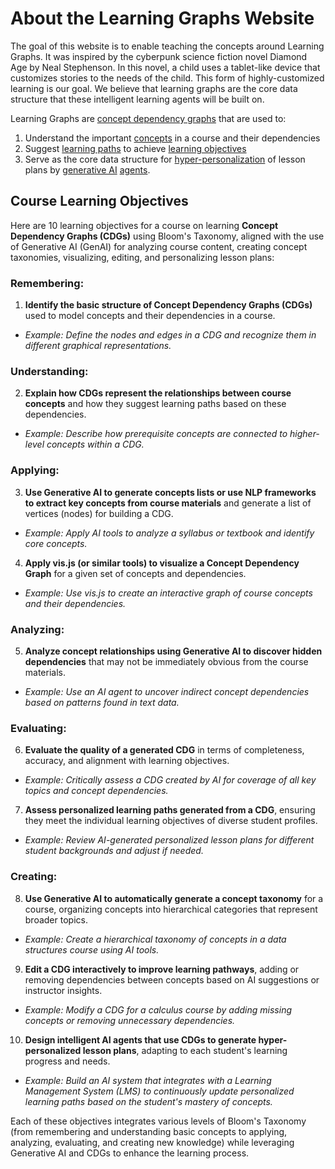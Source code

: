 # About the Learning Graphs Website

The goal of this website is to enable teaching the concepts around Learning Graphs.  It was inspired by the cyberpunk science fiction novel Diamond Age by Neal Stephenson.  In this novel, a child uses a tablet-like device that customizes stories to the needs of the child.  This form of highly-customized learning is our goal.  We believe that learning graphs are the core data structure that these intelligent learning agents will be built on.

Learning Graphs are [concept dependency graphs](glossary.md/#concept-dependency-graph) that are used to:

1. Understand the important [concepts](glossary.md#concept) in a course and their dependencies
2. Suggest [learning paths](glossary#learning-path) to achieve [learning objectives](glossary#learning-objective)
3. Serve as the core data structure for [hyper-personalization](glossary.md#hyperpersonalization) of lesson plans by [generative AI](glossary#generative-ai) [agents](glossary.md#agent).

## Course Learning Objectives

<!--
Please suggest 10 learning objectives for a course on learning graphs (concept dependency graphs or CDGs) using the Bloom Taxonomy.  These graphs are used to

1. Understand the important concepts in a course and their dependencies
2. Suggest learning paths to achieve learning objectives
3. Serve as the core data structure for hyper-personalization of lesson plans by generative AI agents when integrated with a Learning Management System

Make sure to cover how to use GenAI to find the concepts in a course, use GenAI to find concept dependencies, generate course concept taxonomies, view the graphs using tools like vis.js, edit the graphs, use the graphs to generate personalized lesson plans and build intelligent agents to use the CDGs to build hyper-customized lesson plans for each student.
-->

Here are 10 learning objectives for a course on learning **Concept Dependency Graphs (CDGs)** using Bloom's Taxonomy, aligned with the use of Generative AI (GenAI) for analyzing course content, creating concept taxonomies, visualizing, editing, and personalizing lesson plans:

### **Remembering**:

1.  **Identify the basic structure of Concept Dependency Graphs (CDGs)** used to model concepts and their dependencies in a course.

-   *Example: Define the nodes and edges in a CDG and recognize them in different graphical representations.*

### **Understanding**:

2.  **Explain how CDGs represent the relationships between course concepts** and how they suggest learning paths based on these dependencies.

-   *Example: Describe how prerequisite concepts are connected to higher-level concepts within a CDG.*

### **Applying**:

3.  **Use Generative AI to generate concepts lists or use NLP frameworks to extract key concepts from course materials** and generate a list of vertices (nodes) for building a CDG.

-   *Example: Apply AI tools to analyze a syllabus or textbook and identify core concepts.*

4.  **Apply vis.js (or similar tools) to visualize a Concept Dependency Graph** for a given set of concepts and dependencies.

-   *Example: Use vis.js to create an interactive graph of course concepts and their dependencies.*

### **Analyzing**:

5.  **Analyze concept relationships using Generative AI to discover hidden dependencies** that may not be immediately obvious from the course materials.

-   *Example: Use an AI agent to uncover indirect concept dependencies based on patterns found in text data.*

### **Evaluating**:

6.  **Evaluate the quality of a generated CDG** in terms of completeness, accuracy, and alignment with learning objectives.

-   *Example: Critically assess a CDG created by AI for coverage of all key topics and concept dependencies.*

7.  **Assess personalized learning paths generated from a CDG**, ensuring they meet the individual learning objectives of diverse student profiles.

-   *Example: Review AI-generated personalized lesson plans for different student backgrounds and adjust if needed.*

### **Creating**:

8.  **Use Generative AI to automatically generate a concept taxonomy** for a course, organizing concepts into hierarchical categories that represent broader topics.

-   *Example: Create a hierarchical taxonomy of concepts in a data structures course using AI tools.*

9.  **Edit a CDG interactively to improve learning pathways**, adding or removing dependencies between concepts based on AI suggestions or instructor insights.

-   *Example: Modify a CDG for a calculus course by adding missing concepts or removing unnecessary dependencies.*

10.  **Design intelligent AI agents that use CDGs to generate hyper-personalized lesson plans**, adapting to each student's learning progress and needs.

-   *Example: Build an AI system that integrates with a Learning Management System (LMS) to continuously update personalized learning paths based on the student's mastery of concepts.*

Each of these objectives integrates various levels of Bloom's Taxonomy (from remembering and understanding basic concepts to applying, analyzing, evaluating, and creating new knowledge) while leveraging Generative AI and CDGs to enhance the learning process.
